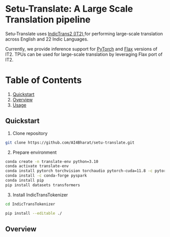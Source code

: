 # Setu-Translate: A Large Scale Translation pipeline

Setu-Translate uses [IndicTrans2 (IT2) ](https://github.com/AI4Bharat/IndicTrans2) for performing large-scale translation across English and 22 Indic Languages.

Currently, we provide inference support for [PyTorch](https://pytorch.org/get-started/locally/) and [Flax](https://flax.readthedocs.io/en/latest/index.html) versions of IT2. TPUs can be used for large-scale translation by leveraging Flax port of IT2.

# Table of Contents

1. [Quickstart](#quickstart)
2. [Overview](#overview)
3. [Usage](#usage)

## Quickstart

1. Clone repository
```bash
git clone https://github.com/AI4Bharat/setu-translate.git
```
2. Prepare environment
```bash
conda create -n translate-env python=3.10
conda activate translate-env
conda install pytorch torchvision torchaudio pytorch-cuda=11.8 -c pytorch -c nvidia
conda install -c conda-forge pyspark
conda install pip
pip install datasets transformers
```
3. Install IndicTransTokenizer
```bash
cd IndicTransTokenizer

pip install --editable ./
```


## Overview

